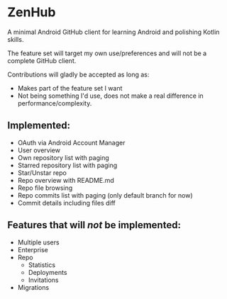 # ZenHub

A minimal Android GitHub client for learning Android and polishing Kotlin skills.

The feature set will target my own use/preferences and will not be a complete GitHub client.

Contributions will gladly be accepted as long as:
  * Makes part of the feature set I want
  * Not being something I'd use, does not make a real difference in performance/complexity.
  
## Implemented:
 * OAuth via Android Account Manager
 * User overview
 * Own repository list with paging
 * Starred repository list with paging
 * Star/Unstar repo
 * Repo overview with README.md
 * Repo file browsing
 * Repo commits list with paging (only default branch for now)
 * Commit details including files diff
 

## Features that will *not* be implemented:
  * Multiple users
  * Enterprise
  * Repo 
    * Statistics
    * Deployments
    * Invitations
  * Migrations
